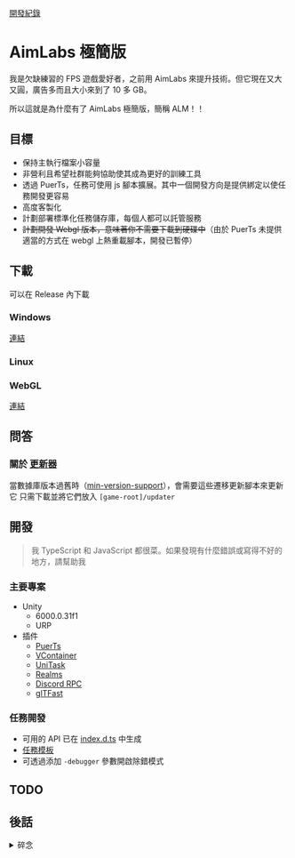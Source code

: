 [開發紀錄](https://www.youtube.com/playlist?list=PLG-7kiz0ACzoNg00PC8ezm3Dl2S-2Edmh)

# AimLabs 極簡版

我是欠缺練習的 FPS 遊戲愛好者，之前用 AimLabs 來提升技術。但它現在又大又圓，廣告多而且大小來到了 10 多 GB。

所以這就是為什麼有了 AimLabs 極簡版，簡稱 ALM！！

## 目標

- 保持主執行檔案小容量
- 非營利且希望社群能夠協助使其成為更好的訓練工具
- 透過 PuerTs，任務可使用 js 腳本擴展。其中一個開發方向是提供綁定以使任務開發更容易
- 高度客製化
- 計劃部署標準化任務儲存庫，每個人都可以託管服務
- ~~計劃開發 Webgl 版本，意味著你不需要下載到硬碟中~~（由於 PuerTs 未提供適當的方式在 webgl 上熱重載腳本，開發已暫停）

## 下載

可以在 Release 內下載

### Windows

[連結](https://github.com/JacKooDesu/aimlabs-minimal/releases/latest)

### Linux

### WebGL

[連結]()

## 問答

### 關於 [更新器](../updater/)

當數據庫版本過舊時（[min-version-support](../Assets/Resources/min-version-support.txt)），會需要這些遷移更新腳本來更新它
只需下載並將它們放入 `[game-root]/updater`

## 開發

> 我 TypeScript 和 JavaScript 都很菜。如果發現有什麼錯誤或寫得不好的地方，請幫助我

### 主要專案

- Unity
  - 6000.0.31f1
  - URP
- 插件
  - [PuerTs](https://puerts.github.io)
  - [VContainer](https://vcontainer.hadashikick.jp)
  - [UniTask](https://github.com/Cysharp/UniTask)
  - [Realms](https://github.com/realm/realm-dotnet)
  - [Discord RPC](https://github.com/lachee/discord-rpc-csharp)
  - [glTFast](https://github.com/atteneder/glTFast)

### 任務開發

- 可用的 API 已在 [index.d.ts](./Assets/Gen/Typing/csharp/index.d.ts) 中生成
- [任務模板](../docs/template/mission/)
- 可透過添加 `-debugger` 參數開啟除錯模式

## TODO

## 後話

<details>

<summary>碎念</summary>

我不知道 aimlabs 哪一步走錯了，但沒有營收其實也很難用愛發電，維護好一個項目，希望這個項目能對標它並保持極簡化。另外除了對 aimlabs 的失望，其實更多是想用這個專案練練手並嘗試 puerts 以及最新的 unity 6。

</details>